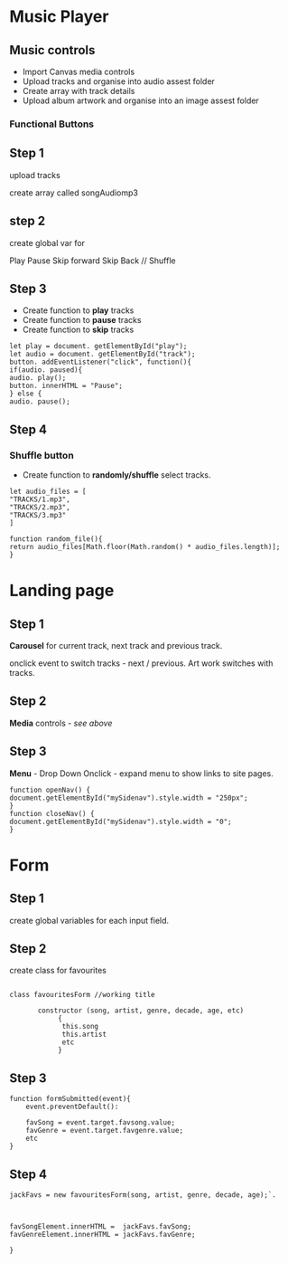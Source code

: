 # Music Player


## Music controls

- Import Canvas media controls
- Upload tracks and organise into audio assest folder
- Create array with track details
- Upload album artwork and organise into an image assest folder

### Functional Buttons

## Step 1 

upload tracks

create array called songAudiomp3

## step 2

create global var for 

Play
Pause
Skip forward
Skip Back
// Shuffle

## Step 3

- Create function to **play** tracks
- Create function to **pause** tracks
- Create function to **skip** tracks

 `let play = document. getElementById("play");`  
 `let audio = document. getElementById("track");`   
 `button. addEventListener("click", function(){`  
 `if(audio. paused){`  
 `audio. play();`   
 `button. innerHTML = "Pause";`   
 `} else {`   
 `audio. pause();`  

## Step 4

### Shuffle button

- Create function to **randomly/shuffle** select tracks.

 `let audio_files = [`   
 `"TRACKS/1.mp3",`      
 `"TRACKS/2.mp3",`   
 `"TRACKS/3.mp3"`   
 `]`  

 `function random_file(){`   
  `return audio_files[Math.floor(Math.random() * audio_files.length)];`   
 `}`  



# **Landing page**

## Step 1

**Carousel** for current track, next track and previous track. 

onclick event to switch tracks - next / previous. Art work switches with tracks.

## Step 2

**Media** controls - _see above_

## Step 3

**Menu** - Drop Down 
Onclick - expand menu to show links to site pages. 

`function openNav() {`       
 `document.getElementById("mySidenav").style.width = "250px"; `      
`}`       
`function closeNav() { `     
  `document.getElementById("mySidenav").style.width = "0";`      
`}`      


# Form

## Step 1 

create global variables for each input field.

## Step 2
create class for favourites

```

class favouritesForm //working title

       constructor (song, artist, genre, decade, age, etc)
            {
             this.song
             this.artist
             etc
            }
   ```
 ## Step 3  
   ```
   function formSubmitted(event){
       event.preventDefault():
       
       favSong = event.target.favsong.value;
       favGenre = event.target.favgenre.value;
       etc
   }         
   ```
## Step 4   
   ```
   jackFavs = new favouritesForm(song, artist, genre, decade, age);`.  
   
   
   
favSongElement.innerHTML =  jackFavs.favSong;  
favGenreElement.innerHTML = jackFavs.favGenre;  

} 
```


